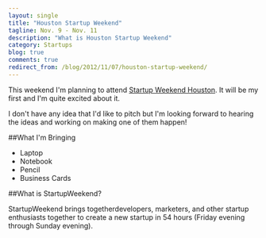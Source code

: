 ```yaml
---
layout: single
title: "Houston Startup Weekend"
tagline: Nov. 9 - Nov. 11
description: "What is Houston Startup Weekend"
category: Startups
blog: true
comments: true
redirect_from: /blog/2012/11/07/houston-startup-weekend/
---
```


This weekend I'm planning to attend [Startup Weekend Houston](http://houston.startupweekend.org).  It will be my first and I'm quite excited about it.

I don't have any idea that I'd like to pitch but I'm looking forward to hearing the ideas and working on making one of them happen!

##What I'm Bringing

* Laptop
* Notebook
* Pencil
* Business Cards

##What is StartupWeekend?

StartupWeekend brings togetherdevelopers, marketers, and other startup enthusiasts together to create a new startup in 54 hours (Friday evening through Sunday evening).